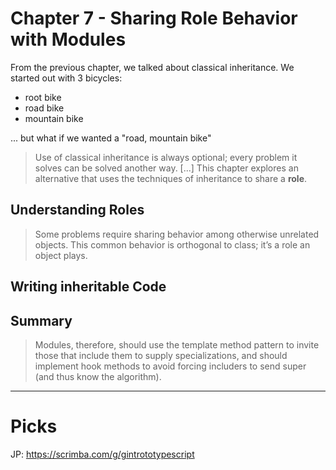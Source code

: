 # Chapter 7 - Sharing Role Behavior with Modules

From the previous chapter, we talked about classical inheritance. We started out with 3 bicycles:

- root bike
- road bike
- mountain bike

... but what if we wanted a "road, mountain bike"

> Use of classical inheritance is always optional; every problem it solves can be solved another way. [...] This chapter explores an alternative that uses the techniques of inheritance to share a **role**.

## Understanding Roles

> Some problems require sharing behavior among otherwise unrelated objects. This common behavior is orthogonal to class; it’s a role an object plays.

## Writing inheritable Code

## Summary

> Modules, therefore, should use the template method pattern to invite those that include them to supply specializations, and should implement hook methods to avoid forcing includers to send super (and thus know the algorithm).

---

# Picks

JP: https://scrimba.com/g/gintrototypescript
